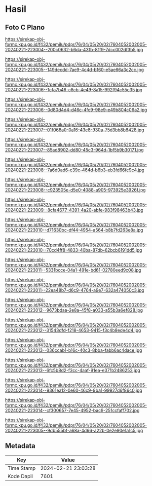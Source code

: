# Hasil

## Foto C Plano

https://sirekap-obj-formc.kpu.go.id/f432/pemilu/pdpr/76/04/05/20/02/7604052002005-20240221-223004--200c0632-b6da-431b-81f9-7dcc002df3b5.jpg

https://sirekap-obj-formc.kpu.go.id/f432/pemilu/pdpr/76/04/05/20/02/7604052002005-20240221-223005--149decdd-7ae9-4c4d-b160-e5ae66a3c2cc.jpg

https://sirekap-obj-formc.kpu.go.id/f432/pemilu/pdpr/76/04/05/20/02/7604052002005-20240221-223006--1cfa7b46-c8cb-4e49-8a15-992f94c55c35.jpg

https://sirekap-obj-formc.kpu.go.id/f432/pemilu/pdpr/76/04/05/20/02/7604052002005-20240221-223006--0d80d4d4-d46c-4fc9-98e9-e49b804c06a2.jpg

https://sirekap-obj-formc.kpu.go.id/f432/pemilu/pdpr/76/04/05/20/02/7604052002005-20240221-223007--01f068a0-0a16-43c8-930a-75d3bb8b8428.jpg

https://sirekap-obj-formc.kpu.go.id/f432/pemilu/pdpr/76/04/05/20/02/7604052002005-20240221-223007--85ad8902-dd80-45c3-964d-1bf5b9b30171.jpg

https://sirekap-obj-formc.kpu.go.id/f432/pemilu/pdpr/76/04/05/20/02/7604052002005-20240221-223008--7a6d0ad6-c39c-464d-b6b3-eb3fd66fc9c4.jpg

https://sirekap-obj-formc.kpu.go.id/f432/pemilu/pdpr/76/04/05/20/02/7604052002005-20240221-223008--c923505e-d5e0-4088-a905-973925e3926f.jpg

https://sirekap-obj-formc.kpu.go.id/f432/pemilu/pdpr/76/04/05/20/02/7604052002005-20240221-223009--8cfa4677-4391-4a20-abfe-983f98463b43.jpg

https://sirekap-obj-formc.kpu.go.id/f432/pemilu/pdpr/76/04/05/20/02/7604052002005-20240221-223010--d71630bc-df44-4954-a564-b8b7fd263e8a.jpg

https://sirekap-obj-formc.kpu.go.id/f432/pemilu/pdpr/76/04/05/20/02/7604052002005-20240221-223010--70cd4ff8-4833-40ba-87db-62bcb6191dd5.jpg

https://sirekap-obj-formc.kpu.go.id/f432/pemilu/pdpr/76/04/05/20/02/7604052002005-20240221-223011--5331bcce-04a1-491e-bd61-02780eed9c08.jpg

https://sirekap-obj-formc.kpu.go.id/f432/pemilu/pdpr/76/04/05/20/02/7604052002005-20240221-223011--22ea48b7-d6c9-4764-a9e7-632a474050c3.jpg

https://sirekap-obj-formc.kpu.go.id/f432/pemilu/pdpr/76/04/05/20/02/7604052002005-20240221-223012--9673bdaa-2e8a-45f8-a033-a55b3a6ef828.jpg

https://sirekap-obj-formc.kpu.go.id/f432/pemilu/pdpr/76/04/05/20/02/7604052002005-20240221-223012--31543dfd-f218-4653-9415-f3c4b8ede4d4.jpg

https://sirekap-obj-formc.kpu.go.id/f432/pemilu/pdpr/76/04/05/20/02/7604052002005-20240221-223013--036ccab1-b16c-40c3-8bba-fabb6ac4dace.jpg

https://sirekap-obj-formc.kpu.go.id/f432/pemilu/pdpr/76/04/05/20/02/7604052002005-20240221-223013--6fc5b8d2-f3cc-4aaf-91ea-e371b2486253.jpg

https://sirekap-obj-formc.kpu.go.id/f432/pemilu/pdpr/76/04/05/20/02/7604052002005-20240221-223014--9361ea12-0e60-46c9-9ba1-99927d6f86c0.jpg

https://sirekap-obj-formc.kpu.go.id/f432/pemilu/pdpr/76/04/05/20/02/7604052002005-20240221-223014--cf300657-7e45-4952-bac9-251ccfaff702.jpg

https://sirekap-obj-formc.kpu.go.id/f432/pemilu/pdpr/76/04/05/20/02/7604052002005-20240221-223005--9db555bf-a68a-4d66-a22b-0e2e90e1a1c5.jpg


## Metadata

| Key        | Value               |
| ---------- | ------------------- |
| Time Stamp | 2024-02-21 23:03:28 |
| Kode Dapil | 7601                |



